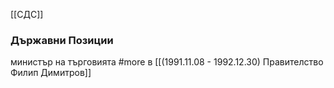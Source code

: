 [[СДС]]

### Държавни Позиции
министър на търговията #more в [[(1991.11.08 - 1992.12.30) Правителство Филип Димитров]]